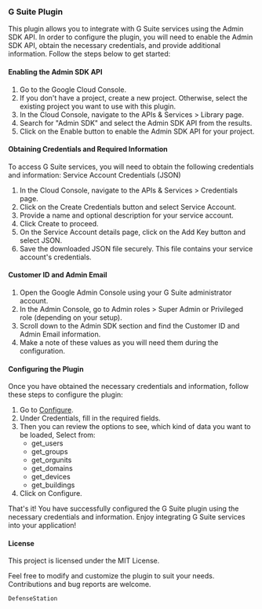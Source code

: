 ### G Suite Plugin

This plugin allows you to integrate with G Suite services using the Admin SDK API. In order to configure the plugin, you will need to enable the Admin SDK API, obtain the necessary credentials, and provide additional information. Follow the steps below to get started:

#### Enabling the Admin SDK API

1. Go to the Google Cloud Console.
2. If you don't have a project, create a new project. Otherwise, select the existing project you want to use with this plugin.
3. In the Cloud Console, navigate to the APIs & Services > Library page.
4. Search for "Admin SDK" and select the Admin SDK API from the results.
5. Click on the Enable button to enable the Admin SDK API for your project.

#### Obtaining Credentials and Required Information

To access G Suite services, you will need to obtain the following credentials and information:
Service Account Credentials (JSON)

1. In the Cloud Console, navigate to the APIs & Services > Credentials page.
2. Click on the Create Credentials button and select Service Account.
3. Provide a name and optional description for your service account.
4. Click Create to proceed.
5. On the Service Account details page, click on the Add Key button and select JSON.
6. Save the downloaded JSON file securely. This file contains your service account's credentials.

#### Customer ID and Admin Email

1. Open the Google Admin Console using your G Suite administrator account.
2. In the Admin Console, go to Admin roles > Super Admin or Privileged role (depending on your setup).
3. Scroll down to the Admin SDK section and find the Customer ID and Admin Email information.
4. Make a note of these values as you will need them during the configuration.

#### Configuring the Plugin

Once you have obtained the necessary credentials and information, follow these steps to configure the plugin:

1. Go to [Configure](https://app.defencestation.ca/asset-intelligence/configure/GSuite/defensestation).
2. Under Credentials, fill in the required fields.
3. Then you can review the options to see, which kind of data you want to be loaded, Select from:
    - get_users
    - get_groups
    - get_orgunits
    - get_domains
    - get_devices
    - get_buildings
4. Click on Configure.

That's it! You have successfully configured the G Suite plugin using the necessary credentials and information. Enjoy integrating G Suite services into your application!

#### License

This project is licensed under the MIT License.

Feel free to modify and customize the plugin to suit your needs. Contributions and bug reports are welcome.

`DefenseStation`
